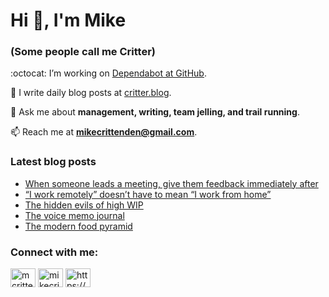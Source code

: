 # Hi 👋, I'm Mike
### (Some people call me Critter)

:octocat: I’m working on [Dependabot at GitHub](https://github.com/features/security).

📝 I write daily blog posts at [critter.blog](https://critter.blog).

💬 Ask me about **management, writing, team jelling, and trail running**.

📫 Reach me at **mikecrittenden@gmail.com**.

### Latest blog posts
<!-- BLOG-POST-LIST:START -->
- [When someone leads a meeting, give them feedback immediately after](https://critter.blog/2023/09/12/when-someone-leads-a-meeting-give-them-feedback-immediately-after/)
- [“I work remotely” doesn’t have to mean “I work from home”](https://critter.blog/2023/09/11/i-work-remotely-doesnt-have-to-mean-i-work-from-home/)
- [The hidden evils of high WIP](https://critter.blog/2023/09/08/the-hidden-evils-of-high-wip/)
- [The voice memo journal](https://critter.blog/2023/09/08/the-voice-memo-journal/)
- [The modern food pyramid](https://critter.blog/2023/09/06/the-modern-food-pyramid/)
<!-- BLOG-POST-LIST:END -->

<h3 align="left">Connect with me:</h3>
<p align="left">
<a href="https://twitter.com/mcrittenden" target="blank"><img align="center" src="https://raw.githubusercontent.com/rahuldkjain/github-profile-readme-generator/master/src/images/icons/Social/twitter.svg" alt="mcrittenden" height="30" width="40" /></a>
<a href="https://linkedin.com/in/mikecrittenden" target="blank"><img align="center" src="https://raw.githubusercontent.com/rahuldkjain/github-profile-readme-generator/master/src/images/icons/Social/linked-in-alt.svg" alt="mikecrittenden" height="30" width="40" /></a>
<a href="https://critter.blog/feed/" target="blank"><img align="center" src="https://raw.githubusercontent.com/rahuldkjain/github-profile-readme-generator/master/src/images/icons/Social/rss.svg" alt="https://critter.blog/feed/" height="30" width="40" /></a>
</p>
